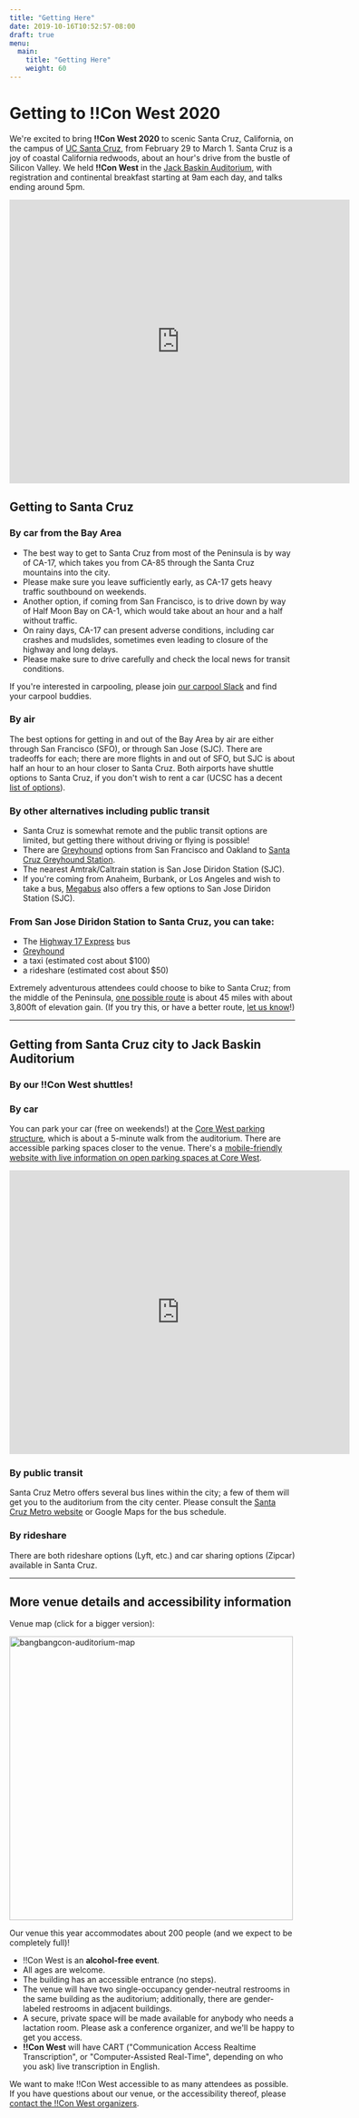 ```yaml
---
title: "Getting Here"
date: 2019-10-16T10:52:57-08:00
draft: true
menu:
  main:
    title: "Getting Here"
    weight: 60
---
```


# Getting to !!Con West 2020

We're excited to bring **!!Con West 2020** to scenic Santa Cruz, California,
on the campus of [UC Santa Cruz](https://www.ucsc.edu/), from February 29
to March 1.  Santa Cruz is a joy of coastal California redwoods, about an
hour's drive from the bustle of Silicon Valley.  We held **!!Con
West** in the [Jack Baskin
Auditorium](https://www.google.com/maps/place/Jack+Baskin+Auditorium+101/@36.9997031,-122.0630586,17.32z/data=!4m5!3m4!1s0x808e4175229558fb:0x8d521799d868891c!8m2!3d37.000183!4d-122.0623527), 
with registration and continental breakfast starting at 9am each day, and talks ending around 5pm.

<div class="mapouter"><div class="gmap_canvas"><iframe width="600" height="500"
id="gmap_canvas"
src="https://maps.google.com/maps?q=baskin%20auditorium&t=&z=17&ie=UTF8&iwloc=&output=embed"
frameborder="0" scrolling="no" marginheight="0"
marginwidth="0"></iframe></div><style>.mapouter{text-align:right;height:500px;width:600px;}.gmap_canvas
{overflow:hidden;background:none!important;height:500px;width:600px;}</style></div>

## Getting to Santa Cruz

### By car from the Bay Area

- The best way to get to Santa Cruz from most of the Peninsula is by way of
  CA-17, which takes you from CA-85 through the Santa Cruz mountains into the
  city.
- Please make sure you leave sufficiently early, as CA-17 gets heavy traffic
  southbound on weekends.
- Another option, if coming from San Francisco, is to drive down by way of Half
  Moon Bay on CA-1, which would take about an hour and a half without traffic.
- On rainy days, CA-17 can present adverse conditions, including car crashes and
  mudslides, sometimes even leading to closure of the highway and long delays.
- Please make sure to drive carefully and check the local news for transit
  conditions.

If you're interested in carpooling, please join [our carpool
Slack]() and find your carpool buddies.

### By air

The best options for getting in and out of the Bay Area by air are either
through San Francisco (SFO), or through San Jose (SJC).  There are tradeoffs
for each; there are more flights in and out of SFO, but SJC is about half an
hour to an hour closer to Santa Cruz. Both airports have shuttle options to
Santa Cruz, if you don't wish to rent a car (UCSC has a decent
[list of options](https://taps.ucsc.edu/travel/airport-shuttles.html)).

### By other alternatives including public transit

- Santa Cruz is somewhat remote and the public transit options are limited, but
  getting there without driving or flying is possible!
- There are [Greyhound](https://www.greyhound.com) options from San Francisco
  and Oakland to [Santa Cruz Greyhound
  Station](https://locations.greyhound.com/bus-stations/US/Santa-Cruz).
- The nearest Amtrak/Caltrain station is San Jose Diridon Station (SJC).
- If you're coming from Anaheim, Burbank, or Los Angeles and wish to take a bus,
  [Megabus](https://us.megabus.com/) also offers a few options to San Jose
  Diridon Station (SJC).

### From San Jose Diridon Station to Santa Cruz, you can take:

- The [Highway 17
  Express](https://www.scmtd.com/en/component/systemmap/17/20192) bus
- [Greyhound](https://www.greyhound.com)
- a taxi (estimated cost about $100)
- a rideshare (estimated cost about $50)

Extremely adventurous attendees could choose to bike to Santa Cruz; from the
middle of the Peninsula, [one possible
route](https://www.strava.com/routes/11228019) is about 45 miles with about
3,800ft of elevation gain.  (If you try this, or have a better route, [let us
know](mailto:west-2020@exclamation.foundation)!)

---

## Getting from Santa Cruz city to Jack Baskin Auditorium

### By our !!Con West shuttles!

### By car

You can park your car (free on weekends!) at the [Core West parking
structure](https://www.google.com/maps/place/UCSC+Core+West+Structure/@36.9990766,-122.0658659,17z/data=!3m1!4b1!4m5!3m4!1s0x808e417574d7cc95:0xfc9187c7cae8a8c2!8m2!3d36.9990766!4d-122.0636772),
which is about a 5-minute walk from the auditorium. There are accessible parking
spaces closer to the venue.  There's a [mobile-friendly website with live
information on open parking spaces at Core
West](https://mobile.ucsc.edu/parking/corewest).

<div class="mapouter"><div class="gmap_canvas"><iframe width="600" height="500"
id="gmap_canvas"
src="https://maps.google.com/maps?q=ucsc%20core%20west&t=&z=17&ie=UTF8&iwloc=&output=embed"
frameborder="0" scrolling="no" marginheight="0"
marginwidth="0"></iframe></div><style>.mapouter{text-align:right;height:500px;width:600px;}.gmap_canvas
{overflow:hidden;background:none!important;height:500px;width:600px;}</style></div>

### By public transit

Santa Cruz Metro offers several bus lines within the city; a few of them will
get you to the auditorium from the city center. Please consult the [Santa Cruz
Metro website](https://www.scmtd.com/en/routes) or Google Maps for the bus
schedule.

### By rideshare

There are both rideshare options (Lyft, etc.) and car sharing options (Zipcar)
available in Santa Cruz.

---

## More venue details and accessibility information

Venue map (click for a bigger version):

<a href="../images/bangbangcon-west-auditorium-map.png"><img
src="../images/bangbangcon-west-auditorium-map.png"
alt="bangbangcon-auditorium-map" width="500" /></a>

Our venue this year accommodates about 200 people (and we expect to be
completely full)!

- !!Con West is an **alcohol-free event**.
- All ages are welcome.
- The building has an accessible entrance (no steps).
- The venue will have two single-occupancy gender-neutral restrooms in the same
  building as the auditorium; additionally, there are gender-labeled restrooms
  in adjacent buildings.
- A secure, private space will be made available for anybody who needs a
  lactation room.  Please ask a conference organizer, and we'll be happy to get
  you access.
- **!!Con West** will have CART ("Communication Access Realtime Transcription",
  or "Computer-Assisted Real-Time", depending on who you ask) live transcription
  in English.

We want to make !!Con West accessible to as many attendees as possible.  If you
have questions about our venue, or the accessibility thereof, please [contact
the !!Con West organizers](mailto:west-2020@exclamation.foundation).
